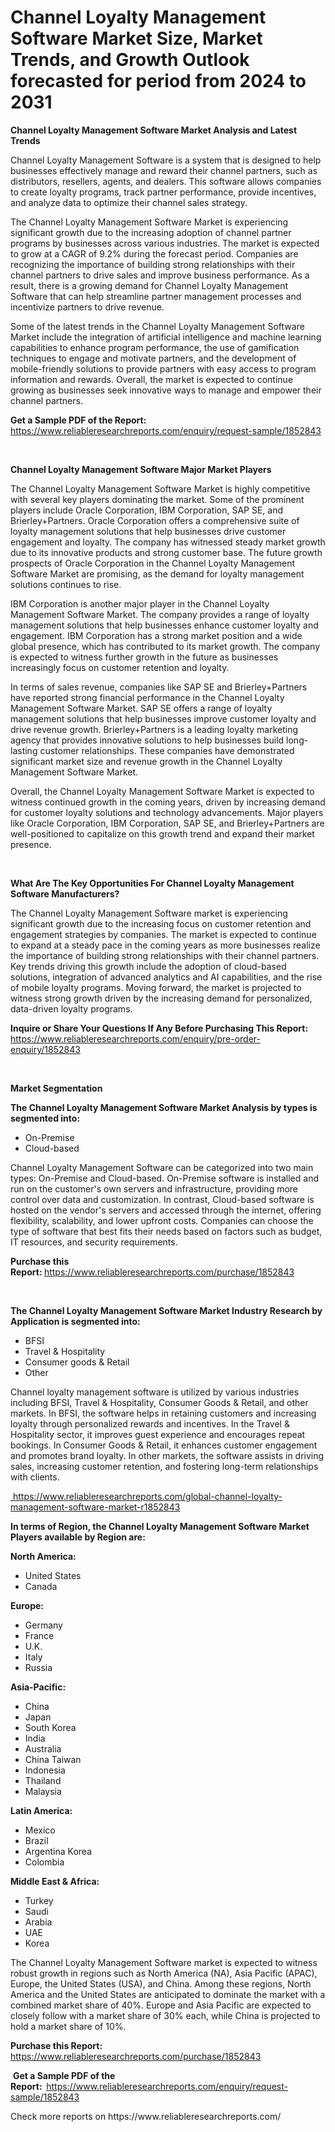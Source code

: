<p><h1>Channel Loyalty Management Software Market Size, Market Trends, and Growth Outlook forecasted for period from 2024 to 2031</h1></p><p><strong>Channel Loyalty Management Software Market Analysis and Latest Trends</strong></p>
<p><p>Channel Loyalty Management Software is a system that is designed to help businesses effectively manage and reward their channel partners, such as distributors, resellers, agents, and dealers. This software allows companies to create loyalty programs, track partner performance, provide incentives, and analyze data to optimize their channel sales strategy.</p><p>The Channel Loyalty Management Software Market is experiencing significant growth due to the increasing adoption of channel partner programs by businesses across various industries. The market is expected to grow at a CAGR of 9.2% during the forecast period. Companies are recognizing the importance of building strong relationships with their channel partners to drive sales and improve business performance. As a result, there is a growing demand for Channel Loyalty Management Software that can help streamline partner management processes and incentivize partners to drive revenue.</p><p>Some of the latest trends in the Channel Loyalty Management Software Market include the integration of artificial intelligence and machine learning capabilities to enhance program performance, the use of gamification techniques to engage and motivate partners, and the development of mobile-friendly solutions to provide partners with easy access to program information and rewards. Overall, the market is expected to continue growing as businesses seek innovative ways to manage and empower their channel partners.</p></p>
<p><strong>Get a Sample PDF of the Report:&nbsp;</strong> <a href="https://www.reliableresearchreports.com/enquiry/request-sample/1852843">https://www.reliableresearchreports.com/enquiry/request-sample/1852843</a></p>
<p>&nbsp;</p>
<p><strong>Channel Loyalty Management Software Major Market Players</strong></p>
<p><p>The Channel Loyalty Management Software Market is highly competitive with several key players dominating the market. Some of the prominent players include Oracle Corporation, IBM Corporation, SAP SE, and Brierley+Partners. Oracle Corporation offers a comprehensive suite of loyalty management solutions that help businesses drive customer engagement and loyalty. The company has witnessed steady market growth due to its innovative products and strong customer base. The future growth prospects of Oracle Corporation in the Channel Loyalty Management Software Market are promising, as the demand for loyalty management solutions continues to rise.</p><p>IBM Corporation is another major player in the Channel Loyalty Management Software Market. The company provides a range of loyalty management solutions that help businesses enhance customer loyalty and engagement. IBM Corporation has a strong market position and a wide global presence, which has contributed to its market growth. The company is expected to witness further growth in the future as businesses increasingly focus on customer retention and loyalty.</p><p>In terms of sales revenue, companies like SAP SE and Brierley+Partners have reported strong financial performance in the Channel Loyalty Management Software Market. SAP SE offers a range of loyalty management solutions that help businesses improve customer loyalty and drive revenue growth. Brierley+Partners is a leading loyalty marketing agency that provides innovative solutions to help businesses build long-lasting customer relationships. These companies have demonstrated significant market size and revenue growth in the Channel Loyalty Management Software Market.</p><p>Overall, the Channel Loyalty Management Software Market is expected to witness continued growth in the coming years, driven by increasing demand for customer loyalty solutions and technology advancements. Major players like Oracle Corporation, IBM Corporation, SAP SE, and Brierley+Partners are well-positioned to capitalize on this growth trend and expand their market presence.</p></p>
<p>&nbsp;</p>
<p><strong>What Are The Key Opportunities For Channel Loyalty Management Software Manufacturers?</strong></p>
<p><p>The Channel Loyalty Management Software market is experiencing significant growth due to the increasing focus on customer retention and engagement strategies by companies. The market is expected to continue to expand at a steady pace in the coming years as more businesses realize the importance of building strong relationships with their channel partners. Key trends driving this growth include the adoption of cloud-based solutions, integration of advanced analytics and AI capabilities, and the rise of mobile loyalty programs. Moving forward, the market is projected to witness strong growth driven by the increasing demand for personalized, data-driven loyalty programs.</p></p>
<p><strong>Inquire or Share Your Questions If Any Before Purchasing This Report:</strong> <a href="https://www.reliableresearchreports.com/enquiry/pre-order-enquiry/1852843">https://www.reliableresearchreports.com/enquiry/pre-order-enquiry/1852843</a></p>
<p>&nbsp;</p>
<p><strong>Market Segmentation</strong></p>
<p><strong>The Channel Loyalty Management Software Market Analysis by types is segmented into:</strong></p>
<p><ul><li>On-Premise</li><li>Cloud-based</li></ul></p>
<p><p>Channel Loyalty Management Software can be categorized into two main types: On-Premise and Cloud-based. On-Premise software is installed and run on the customer's own servers and infrastructure, providing more control over data and customization. In contrast, Cloud-based software is hosted on the vendor's servers and accessed through the internet, offering flexibility, scalability, and lower upfront costs. Companies can choose the type of software that best fits their needs based on factors such as budget, IT resources, and security requirements.</p></p>
<p><strong>Purchase this Report:&nbsp;</strong><a href="https://www.reliableresearchreports.com/purchase/1852843">https://www.reliableresearchreports.com/purchase/1852843</a></p>
<p>&nbsp;</p>
<p><strong>The Channel Loyalty Management Software Market Industry Research by Application is segmented into:</strong></p>
<p><ul><li>BFSI</li><li>Travel & Hospitality</li><li>Consumer goods & Retail</li><li>Other</li></ul></p>
<p><p>Channel loyalty management software is utilized by various industries including BFSI, Travel & Hospitality, Consumer Goods & Retail, and other markets. In BFSI, the software helps in retaining customers and increasing loyalty through personalized rewards and incentives. In the Travel & Hospitality sector, it improves guest experience and encourages repeat bookings. In Consumer Goods & Retail, it enhances customer engagement and promotes brand loyalty. In other markets, the software assists in driving sales, increasing customer retention, and fostering long-term relationships with clients.</p></p>
<p><a href="https://www.reliableresearchreports.com/global-channel-loyalty-management-software-market-r1852843">&nbsp;https://www.reliableresearchreports.com/global-channel-loyalty-management-software-market-r1852843</a></p>
<p><strong>In terms of Region, the Channel Loyalty Management Software Market Players available by Region are:</strong></p>
<p>
    <p> <strong> North America: </strong>
        <ul>
            <li>United States</li>
            <li>Canada</li>
        </ul>
        </p> 
    <p> <strong> Europe: </strong>
        <ul>
            <li>Germany</li>
            <li>France</li>
            <li>U.K.</li>
            <li>Italy</li>
            <li>Russia</li>
        </ul>
        </p> 
    <p> <strong> Asia-Pacific: </strong>
        <ul>
            <li>China</li>
            <li>Japan</li>
            <li>South Korea</li>
            <li>India</li>
            <li>Australia</li>
            <li>China Taiwan</li>
            <li>Indonesia</li>
            <li>Thailand</li>
            <li>Malaysia</li>
        </ul>
        </p> 
    <p> <strong> Latin America: </strong>
        <ul>
            <li>Mexico</li>
            <li>Brazil</li>
            <li>Argentina Korea</li>
            <li>Colombia</li>
        </ul>
        </p> 
    <p> <strong> Middle East & Africa: </strong>
        <ul>
            <li>Turkey</li>
            <li>Saudi</li>
            <li>Arabia</li>
            <li>UAE</li>
            <li>Korea</li>
        </ul>
    </p>
    </p>
<p><p>The Channel Loyalty Management Software market is expected to witness robust growth in regions such as North America (NA), Asia Pacific (APAC), Europe, the United States (USA), and China. Among these regions, North America and the United States are anticipated to dominate the market with a combined market share of 40%. Europe and Asia Pacific are expected to closely follow with a market share of 30% each, while China is projected to hold a market share of 10%.</p></p>
<p><strong>Purchase this Report: </strong><a href="https://www.reliableresearchreports.com/purchase/1852843">https://www.reliableresearchreports.com/purchase/1852843</a></p>
<p>&nbsp;<strong>Get a Sample PDF of the Report:&nbsp;&nbsp;</strong><a href="https://www.reliableresearchreports.com/enquiry/request-sample/1852843">https://www.reliableresearchreports.com/enquiry/request-sample/1852843</a></p>
<p><strong></strong></p>
<p>Check more reports on https://www.reliableresearchreports.com/</p>